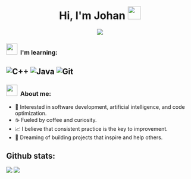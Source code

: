 <h1 align="center">Hi, I'm Johan <img src="https://media.giphy.com/media/hvRJCLFzcasrR4ia7z/giphy.gif" width="35"></h1>
<p align="center">
<a href="https://github.com/DenverCoder1/readme-typing-svg"><img src="https://readme-typing-svg.herokuapp.com?font=Time+New+Roman&color=%23C8BE25&size=25&center=true&vCenter=true&width=600&height=100&lines=Software+Engineer+@hanrv;Competitive+Programmer;Always+learning+new+things"></a>
</p>

### <img src="https://media.giphy.com/media/ObNTw8Uzwy6KQ/giphy.gif" width="30px">&nbsp; I'm learning:
![C++](https://img.shields.io/badge/C++-00599C?style=for-the-badge&logo=cplusplus&logoColor=white)
![Java](https://img.shields.io/badge/Java-ED8B00?style=for-the-badge&logo=openjdk&logoColor=white)
![Git](https://img.shields.io/badge/Git-F05032?style=for-the-badge&logo=git&logoColor=white)
---
### <img src="https://media.giphy.com/media/ObNTw8Uzwy6KQ/giphy.gif" width="30px">&nbsp; About me:
- 🧠 Interested in software development, artificial intelligence, and code optimization.
- ☕ Fueled by coffee and curiosity.
- 📈 I believe that consistent practice is the key to improvement.
- 🚀 Dreaming of building projects that inspire and help others.

<h2>Github stats:</h2> 

[![](https://github-readme-stats.vercel.app/api?username=hanrv&show_icons=true&theme=tokyonight&hide_border=true&locale=en)](https://github.com/hanrv)
[![](https://github-readme-streak-stats.herokuapp.com/?user=hanrv-48&theme=material-palenight)](https://github.com/hanrv)
</div>
<!--
**hanrv/hanrv** is a ✨ _special_ ✨ repository because its `README.md` (this file) appears on your GitHub profile.

Here are some ideas to get you started:

- 🔭 I’m currently working on ...
- 🌱 I’m currently learning ...
- 👯 I’m looking to collaborate on ...
- 🤔 I’m looking for help with ...
- 💬 Ask me about ...
- 📫 How to reach me: ...
- 😄 Pronouns: ...
- ⚡ Fun fact: ...
-->
